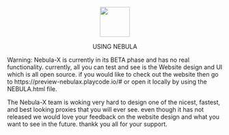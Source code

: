 <p align="center"> 
<img src="https://github.com/Nebula-X-Development/Nebula-X-BETA/blob/main/NEBULA%20LOGO.png"hight=70px width=70px>
<p align="center"> USING NEBULA

</p>
Warning: Nebula-X is currently in its BETA phase and has no real functionality. currently, all you can test and see is the Website design and UI which is all open source. if you would like to check out the website then go to https://preview-nebulax.playcode.io/# or open it locally by using the NEBULA.html file. 

The Nebula-X team is woking very hard to design one of the nicest, fastest, and best looking proxies that you will ever see. even though it has not released we would love your feedback on the website design and what you want to see in the future. thankk you all for your support.
